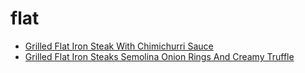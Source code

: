 # flat

 * [Grilled Flat Iron Steak With Chimichurri Sauce](index/g/grilled-flat-iron-steak-with-chimichurri-sauce-108297.json)
 * [Grilled Flat Iron Steaks Semolina Onion Rings And Creamy Truffle](index/g/grilled-flat-iron-steaks-semolina-onion-rings-and-creamy-truffle.json)
